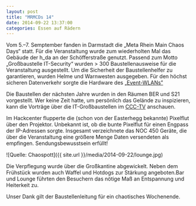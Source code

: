 ```yaml
---
layout: post
title: "MRMCDs 14"
date: 2014-09-22 13:37:00
categories: Essen auf Rädern
---
```

Vom 5.&ndash;7. Semptember fanden in Darmstadt die „Meta Rhein Main Chaos Days“ statt. Für die Veranstaltung wurde zum wiederholten Mal das Gebäude der h_da an der Schöfferstraße genutzt. Passend zum Motto „Großbaustelle IT-Security“ wurden > 300 Baustellenausweise für die Veranstaltung ausgestellt. Um die Sicherheit der Baustellenhelfer zu garantieren, wurden Helme und Warnwesten ausgegeben. Für den höchst sicheren Datenverkehr sorgte die Hardware des [„Event-WLANs”](https://eventwlan.cccmz.de/)

Die Baustellen der nächsten Jahre wurden in den Räumen BER und S21 vorgestellt. Wer keine Zeit hatte, um persönlich das Gelände zu inspizieren, kann die Vorträge über die IT-Großbaustellen im [CCC-TV](http://media.ccc.de/browse/conferences/mrmcd/mrmcd14/) anschauen. 

Im Hackcenter flupperte die (schon von der Easterhegg bekannte) Pixelflut über den Projektor. Unbekannt ist, ob die bunte Pixelflut für einen Engpass der IP-Adressen sorgte. Insgesamt verzeichnete das NOC 450 Geräte, die über die Veranstaltung eine größere Menge Daten versendeten als empfingen. Sendungsbewusstsein erfüllt!

![Quelle: Chaospott]({{ site.url }}/media/2014-09-22/lounge.jpg)

Die Verpflegung wurde über die Großkantine abgewickelt. Neben dem Frühstück wurden auch Waffel und Hotdogs zur Stärkung angeboten.Bar und Lounge führten den Besuchern das nötige Maß an Entspannung und Heiterkeit zu.

Unser Dank gilt der Baustellenleitung für ein chaotisches Wochenende.